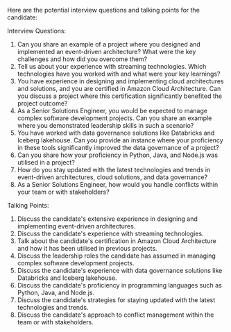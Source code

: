 Here are the potential interview questions and talking points for the candidate:

Interview Questions:
1. Can you share an example of a project where you designed and implemented an event-driven architecture? What were the key challenges and how did you overcome them?
2. Tell us about your experience with streaming technologies. Which technologies have you worked with and what were your key learnings?
3. You have experience in designing and implementing cloud architectures and solutions, and you are certified in Amazon Cloud Architecture. Can you discuss a project where this certification significantly benefited the project outcome?
4. As a Senior Solutions Engineer, you would be expected to manage complex software development projects. Can you share an example where you demonstrated leadership skills in such a scenario? 
5. You have worked with data governance solutions like Databricks and Iceberg lakehouse. Can you provide an instance where your proficiency in these tools significantly improved the data governance of a project?
6. Can you share how your proficiency in Python, Java, and Node.js was utilised in a project? 
7. How do you stay updated with the latest technologies and trends in event-driven architectures, cloud solutions, and data governance?
8. As a Senior Solutions Engineer, how would you handle conflicts within your team or with stakeholders?

Talking Points:
1. Discuss the candidate's extensive experience in designing and implementing event-driven architectures.
2. Discuss the candidate's experience with streaming technologies.
3. Talk about the candidate's certification in Amazon Cloud Architecture and how it has been utilised in previous projects.
4. Discuss the leadership roles the candidate has assumed in managing complex software development projects.
5. Discuss the candidate's experience with data governance solutions like Databricks and Iceberg lakehouse.
6. Discuss the candidate's proficiency in programming languages such as Python, Java, and Node.js.
7. Discuss the candidate's strategies for staying updated with the latest technologies and trends.
8. Discuss the candidate's approach to conflict management within the team or with stakeholders.